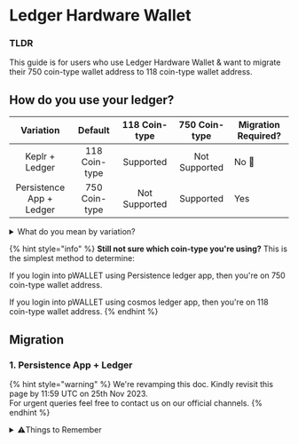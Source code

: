 # Ledger Hardware Wallet

### TLDR

This guide is for users who use Ledger Hardware Wallet & want to migrate their 750 coin-type wallet address to 118 coin-type wallet address.

## How do you use your ledger?

<table><thead><tr><th width="156" align="center">Variation</th><th width="152" align="center">Default</th><th data-hidden width="145" align="center">118 Coin-type</th><th data-hidden width="146" align="center">750 Coin-type</th><th data-hidden width="192">Migration Required?</th></tr></thead><tbody><tr><td align="center">Keplr + Ledger</td><td align="center">118 Coin-type</td><td align="center">Supported</td><td align="center">Not Supported</td><td>No 🎉</td></tr><tr><td align="center">Persistence App + Ledger</td><td align="center">750 Coin-type</td><td align="center">Not Supported</td><td align="center">Supported</td><td>Yes</td></tr></tbody></table>

<details>

<summary>What do you mean by variation? </summary>

1. Keplr + Ledger

Keplr by default only support 118 coin-type address derivation path for all the addresses generated through keplr since the beginning. Hence if you have always used keplr for your persistence address then you **don't** need wallet migration.&#x20;

2. Persistence App (pWallet) + Ledger

pWALLET by default only support 750 coin-type address derivation path for all the addresses generated through pWALLET since the beginning. Hence if you have always used keplr for your persistence address then you need wallet migration. \
**Note:** As pWALLET only supports 750 coin-type derivation path, so in this migration you'll have to add your ledger wallet in keplr. Steps are mentioned in the next steps.

</details>

{% hint style="info" %}
**Still not sure which coin-type you're using?** This is the simplest method to determine:

If you login into pWALLET using Persistence ledger app, then you're on 750 coin-type wallet address.&#x20;

If you login into pWALLET using cosmos ledger app, then you're on 118 coin-type wallet address.
{% endhint %}

## Migration

### 1. Persistence App + Ledger

{% hint style="warning" %}
We're revamping this doc. Kindly revisit this page by 11:59 UTC on 25th Nov 2023. \
For urgent queries feel free to contact us on our official channels.&#x20;
{% endhint %}

<details>

<summary>⚠️Things to Remember</summary>

1. No one from the persistence team will contact you to help you migrate your tokens.&#x20;
2. Never share your seed with anyone.&#x20;
3. Always make sure that you are using the correct and SSL enabled URL.
4. The only way to contact persistence team is by messaging on the verified [Peristence community chat on Telegram](https://t.me/PersistenceOneChat).&#x20;

</details>
